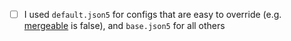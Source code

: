 - [ ] I used `default.json5` for configs that are easy to override (e.g. [mergeable](https://docs.renovatebot.com/configuration-options/) is false), and `base.json5` for all others
